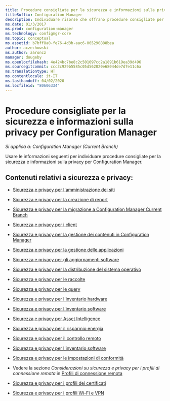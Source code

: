 ```yaml
---
title: Procedure consigliate per la sicurezza e informazioni sulla privacy
titleSuffix: Configuration Manager
description: Individuare risorse che offrano procedure consigliate per la sicurezza e informazioni sulla privacy per Configuration Manager.
ms.date: 01/3/2017
ms.prod: configuration-manager
ms.technology: configmgr-core
ms.topic: conceptual
ms.assetid: b7bff8a0-fe76-4d3b-aac6-065290888bea
author: aczechowski
ms.author: aaroncz
manager: dougeby
ms.openlocfilehash: 4e424bc7be8c2c501097cc2a1891b619ea39d496
ms.sourcegitcommit: ccc3c929b5585c05d562020e68044de7d7e11c6a
ms.translationtype: HT
ms.contentlocale: it-IT
ms.lasthandoff: 04/02/2020
ms.locfileid: "80606334"
---
```

# <a name="security-best-practices-and-privacy-information-for-configuration-manager"></a>Procedure consigliate per la sicurezza e informazioni sulla privacy per Configuration Manager

*Si applica a: Configuration Manager (Current Branch)*

Usare le informazioni seguenti per individuare procedure consigliate per la sicurezza e informazioni sulla privacy per Configuration Manager.  

## <a name="security-and-privacy-content"></a>Contenuti relativi a sicurezza e privacy:  

-   [Sicurezza e privacy per l'amministrazione dei siti](../../../core/plan-design/hierarchy/security-and-privacy-for-site-administration.md)  

-   [Sicurezza e privacy per la creazione di report](../../../core/servers/manage/planning-for-reporting.md#security-and-privacy)  

-   [Sicurezza e privacy per la migrazione a Configuration Manager Current Branch](../../../core/migration/security-and-privacy-for-migration.md)  

-   [Sicurezza e privacy per i client](../../../core/clients/deploy/plan/security-and-privacy-for-clients.md)  

-   [Sicurezza e privacy per la gestione dei contenuti in Configuration Manager](../../../core/plan-design/hierarchy/security-and-privacy-for-content-management.md)  

-   [Sicurezza e privacy per la gestione delle applicazioni](../../../apps/plan-design/security-and-privacy-for-application-management.md)  

-   [Sicurezza e privacy per gli aggiornamenti software](../../../sum/plan-design/security-and-privacy-for-software-updates.md)  

-   [Sicurezza e privacy per la distribuzione del sistema operativo](../../../osd/plan-design/security-and-privacy-for-operating-system-deployment.md)  

-   [Sicurezza e privacy per le raccolte](../../../core/clients/manage/collections/security-and-privacy-for-collections.md)  

-   [Sicurezza e privacy per le query](../../../core/servers/manage/security-and-privacy-for-queries.md)  

-   [Sicurezza e privacy per l'inventario hardware](../../../core/clients/manage/inventory/security-and-privacy-for-hardware-inventory.md)  

-   [Sicurezza e privacy per l'inventario software](../../../core/clients/manage/inventory/security-and-privacy-for-software-inventory.md)  

-   [Sicurezza e privacy per Asset Intelligence](../../../core/clients/manage/asset-intelligence/security-and-privacy-for-asset-intelligence.md)  

-   [Sicurezza e privacy per il risparmio energia](../../../core/clients/manage/power/security-and-privacy-for-power-management.md)  

-   [Sicurezza e privacy per il controllo remoto](../../../core/clients/manage/remote-control/security-and-privacy-for-remote-control.md)  

-   [Sicurezza e privacy per l'inventario software](../../../core/clients/manage/inventory/security-and-privacy-for-software-inventory.md)  

-   [Sicurezza e privacy per le impostazioni di conformità](../../../compliance/plan-design/security-and-privacy-for-compliance-settings.md)  

-   Vedere la sezione *Considerazioni su sicurezza e privacy per i profili di connessione remota* in [Profili di connessione remota ](/sccm/compliance/deploy-use/create-remote-connection-profiles)  

-   [Sicurezza e privacy per i profili dei certificati](../../../protect/plan-design/security-and-privacy-for-certificate-profiles.md)  

-   [Sicurezza e privacy per i profili Wi-Fi e VPN](../../../protect/plan-design/security-and-privacy-for-wifi-vpn-profiles.md)  
